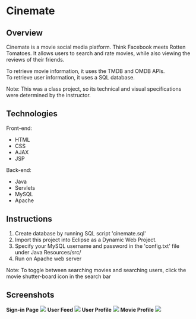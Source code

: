 # Cinemate

## Overview
Cinemate is a movie social media platform.  Think Facebook meets Rotten Tomatoes.  It allows users to search and rate movies, while also viewing the reviews of their friends.

To retrieve movie information, it uses the TMDB and OMDB APIs.  
To retrieve user information, it uses a SQL database.

Note: This was a class project, so its technical and visual specifications were determined by the instructor.

## Technologies
Front-end:
* HTML
* CSS
* AJAX
* JSP

Back-end:
* Java
* Servlets
* MySQL
* Apache

## Instructions
1. Create database by running SQL script 'cinemate.sql'
2. Import this project into Eclipse as a Dynamic Web Project.
3. Specify your MySQL username and password in the 'config.txt' file under Java Resources/src/
4. Run on Apache web server

Note: To toggle between searching movies and searching users, click the movie shutter-board icon in the search bar

## Screenshots
**Sign-in Page**
![](https://cloud.githubusercontent.com/assets/21178976/26017858/a71036cc-3720-11e7-93fd-2164b170f7c5.png)
**User Feed**
![](https://cloud.githubusercontent.com/assets/21178976/26017857/a70da074-3720-11e7-987b-4b4e354ca643.png)
**User Profile**
![](https://cloud.githubusercontent.com/assets/21178976/26017860/a72dcb60-3720-11e7-9af9-731ecf84302a.png)
**Movie Profile**
![](https://cloud.githubusercontent.com/assets/21178976/26017859/a72dbee0-3720-11e7-97fd-8026b5ad03c0.png)
